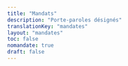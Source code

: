 ```yaml
---
title: "Mandats"
description: "Porte-paroles désignés"
translationKey: "mandates"
layout: "mandates"
toc: false
nomandate: true
draft: false
---
```

